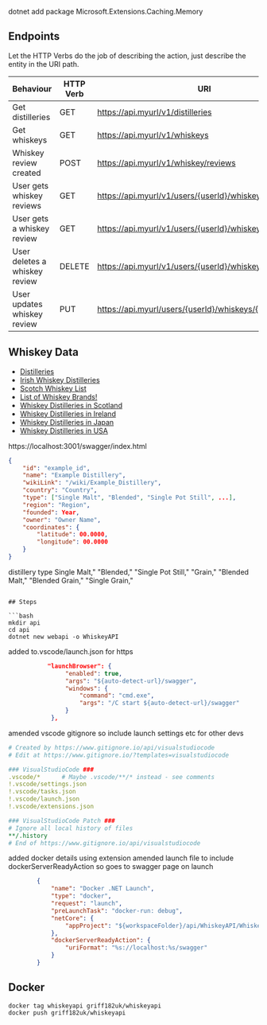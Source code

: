 
dotnet add package Microsoft.Extensions.Caching.Memory

## Endpoints

Let the HTTP Verbs do the job of describing the action, just describe the entity in the URI path.

| Behaviour  | HTTP Verb  | URI |
|---|---|---|
|  Get distilleries |  GET |  https://api.myurl/v1/distilleries |
|  Get whiskeys|  GET |  https://api.myurl/v1/whiskeys |
|  Whiskey review created |  POST |  https://api.myurl/v1/whiskey/reviews |
|  User gets whiskey reviews |  GET |  https://api.myurl/v1/users/{userId}/whiskeys |
|  User gets a whiskey review |  GET |  https://api.myurl/v1/users/{userId}/whiskeys/{whiskeyId} |
|  User deletes a whiskey review |  DELETE |  https://api.myurl/v1/users/{userId}/whiskeys/{whiskeyId} |
|  User updates whiskey review |  PUT | https://api.myurl/users/{userId}/whiskeys/{whiskeyId} |

## Whiskey Data

* [Distilleries](https://www.thewhiskybarrel.com/distilleries#section-A)
* [Irish Whiskey Distilleries](https://westmeathwhiskeyworld.wordpress.com/irish-whiskey-distilleries/)
* [Scotch Whiskey List](https://www.scotch-whisky.org.uk/media/2144/list-of-current-operating-scotch-whisky-distilleries-for-public-website-october-2023-1.pdf)
* [List of Whiskey Brands!](https://en.wikipedia.org/wiki/List_of_whisky_brands#)
* [Whiskey Distilleries in Scotland](https://en.wikipedia.org/wiki/List_of_whisky_distilleries_in_Scotland)
* [Whiskey Distilleries in Ireland](https://en.wikipedia.org/wiki/Irish_whiskey#Current_distilleries)
* [Whiskey Distilleries in Japan](https://en.wikipedia.org/wiki/Japanese_whisky#Distilleries)
* [Whiskey Distilleries in USA](https://en.wikipedia.org/wiki/Japanese_whisky#Distilleries)

https://localhost:3001/swagger/index.html

```json
{
    "id": "example_id",
    "name": "Example Distillery",
    "wikiLink": "/wiki/Example_Distillery",
    "country": "Country",
    "type": ["Single Malt", "Blended", "Single Pot Still", ...],
    "region": "Region",
    "founded": Year,
    "owner": "Owner Name",
    "coordinates": {
        "latitude": 00.0000,
        "longitude": 00.0000
    }
}

```

distillery type
Single Malt," "Blended," "Single Pot Still," "Grain," "Blended Malt," "Blended Grain," "Single Grain,"
```

## Steps

```bash
mkdir api
cd api
dotnet new webapi -o WhiskeyAPI
```

added to.vscode/launch.json for https

```json
           "launchBrowser": {
                "enabled": true,
                "args": "${auto-detect-url}/swagger",
                "windows": {
                    "command": "cmd.exe",
                    "args": "/C start ${auto-detect-url}/swagger"
                }
            },
```

amended vscode gitignore so include launch settings etc for other devs

```yaml
# Created by https://www.gitignore.io/api/visualstudiocode
# Edit at https://www.gitignore.io/?templates=visualstudiocode

### VisualStudioCode ###
.vscode/*      # Maybe .vscode/**/* instead - see comments
!.vscode/settings.json
!.vscode/tasks.json
!.vscode/launch.json
!.vscode/extensions.json

### VisualStudioCode Patch ###
# Ignore all local history of files
**/.history
# End of https://www.gitignore.io/api/visualstudiocode
```

added docker details using extension
amended launch file to include dockerServerReadyAction so goes to swagger page on launch

```json
        {
            "name": "Docker .NET Launch",
            "type": "docker",
            "request": "launch",
            "preLaunchTask": "docker-run: debug",
            "netCore": {
                "appProject": "${workspaceFolder}/api/WhiskeyAPI/WhiskeyAPI.csproj"
            },
            "dockerServerReadyAction": {                
                "uriFormat": "%s://localhost:%s/swagger"
            } 
        }
```

## Docker

```
docker tag whiskeyapi griff182uk/whiskeyapi
docker push griff182uk/whiskeyapi
```
